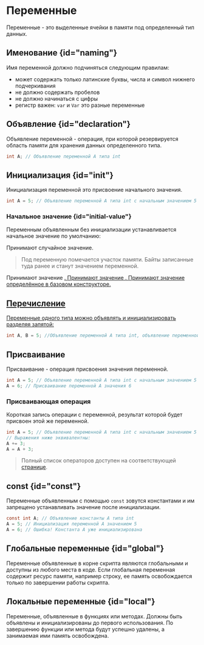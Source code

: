 <show-structure for="chapter,procedure" depth="2"/>

# Переменные

Переменные - это выделенные ячейки в памяти под определенный тип данных.

## Именование {id="naming"}

Имя переменной должно подчиняться следующим правилам:

- может содержать только латинские буквы, числа и символ нижнего подчеркивания
- не должно содержать пробелов
- не должно начинаться с цифры
- регистр важен: `var` и `Var` это разные переменные

## Объявление {id="declaration"}

Объявление переменной - операция, при которой резервируется область памяти для хранения данных определенного типа.

```C#
int A; // Объявление переменной A типа int
```

## Инициализация {id="init"}

Инициализация переменной это присвоение начального значения.

```C#
int A = 5; // Объявление переменной A типа int с начальным значением 5
```

### Начальное значение {id="initial-value"}

Переменным объявленным без инициализации устанавливается начальное значение по умолчанию:

<deflist>
<def>
<title><a href="data-types.md#primitive"/></title> 
Принимают случайное значение.

> Под переменную помечается участок памяти. Байты записанные туда ранее и станут значением переменной.
</def>
<def>
<title><a href="handle.md"/></title> 
Принимают значение <a href="nil.md" />.
</def>
<def>
<title>Ссылочные типы</title> 
Принимают значение <a href="null.md" />.
</def>
<def>
<title>Объекты</title> 
Принимают значение определённое в базовом конструкторе.
</def>
</deflist>

## Перечисление

Переменные одного типа можно объявлять и инициализировать разделяя запятой:

```C#
int A, B = 5; //Объявление переменной A типа int, объявление переменной B типа int с начальным значением 5
```

## Присваивание

Присваивание - операция присвоения значения переменной.

```C#
int A = 5; // Объявление переменной A типа int с начальным значением 5
A = 6; // Присваивание переменной A значения 6
```

### Присваивающая операция

Короткая запись операции с переменной, результат которой будет присвоен этой же переменной.

```C#
int A = 5; // Объявление переменной A типа int с начальным значением 5
// Выражения ниже эквивалентны:
A += 3;
A = A + 3;
```

> Полный список операторов доступен на соответствующей [странице](operator.md).

## const {id="const"}

Переменные объявленным с помощью `const` зовутся константами и им запрещено устанавливать значение после
инициализации.

```C#
const int A; // Объявление константы A типа int
A = 5; // Инициализация переменной A значением 5
A = 6; // Ошибка! Константа A уже инициализирована
```

## Глобальные переменные {id="global"}

Переменные объявленные в корне скрипта являются глобальными и доступны из любого места в коде. Если глобальная
переменная содержит ресурс памяти, например строку, ее память освобождается только по завершении работы скрипта.

## Локальные переменные {id="local"}

Переменные, объявленные в функциях или методах. Должны быть объявлены и инициализированы до первого использования. По
завершению функции или метода будут успешно удалены, а занимаемая ими память освобождена.

<a href="https://www.angelcode.com/angelscript/sdk/docs/manual/doc_global_variable.html" />